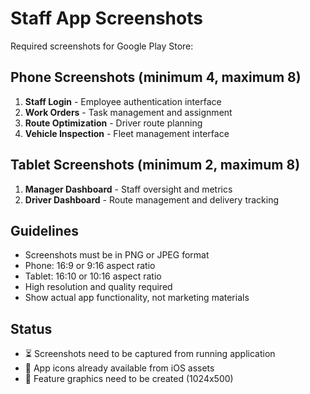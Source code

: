 # Staff App Screenshots

Required screenshots for Google Play Store:

## Phone Screenshots (minimum 4, maximum 8)
1. **Staff Login** - Employee authentication interface
2. **Work Orders** - Task management and assignment
3. **Route Optimization** - Driver route planning
4. **Vehicle Inspection** - Fleet management interface

## Tablet Screenshots (minimum 2, maximum 8)
1. **Manager Dashboard** - Staff oversight and metrics
2. **Driver Dashboard** - Route management and delivery tracking

## Guidelines
- Screenshots must be in PNG or JPEG format
- Phone: 16:9 or 9:16 aspect ratio
- Tablet: 16:10 or 10:16 aspect ratio
- High resolution and quality required
- Show actual app functionality, not marketing materials

## Status
- ⏳ Screenshots need to be captured from running application
- 📱 App icons already available from iOS assets
- 🎨 Feature graphics need to be created (1024x500)
